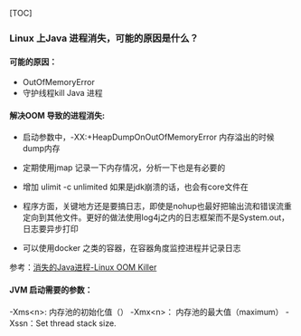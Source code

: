 [TOC]

### Linux 上Java 进程消失，可能的原因是什么？ 

#### 可能的原因：

+ OutOfMemoryError 
+ 守护线程kill Java 进程



#### 解决OOM 导致的进程消失:

+ 启动参数中，-XX:+HeapDumpOnOutOfMemoryError  内存溢出的时候dump内存
+ 定期使用jmap 记录一下内存情况，分析一下也是有必要的
+ 增加 ulimit -c unlimited 如果是jdk崩溃的话，也会有core文件在


+ 程序方面，关键地方还是要搞日志，即使是nohup也最好把输出流和错误流重定向到其他文件。更好的做法使用log4j之内的日志框架而不是System.out，日志要异步打印
+ 可以使用docker 之类的容器，在容器角度监控进程并记录日志



参考：[消失的Java进程-Linux OOM Killer](https://blog.csdn.net/liu251/article/details/51181847)


#### JVM 启动需要的参数：

-Xms\<n>: 内存池的初始化值（）
-Xmx\<n>： 内存池的最大值（maximum）
-Xssn：Set thread stack size.
